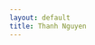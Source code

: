 ```yaml
---
layout: default
title: Thanh Nguyen
---
```

<!-- # Brawlhalla Legend Table

&nbsp;| Hammer | Lance | Sword | Blasters | Spear | Katars | Axe | Bow | Gauntlets |  Scythe
---|---|---|---|---|---|---|---|---|---
Hammer | X | Scarlet | Bodvar | Cassidy | Gnash | Sentinel | Teros | | Kor |
Lance | Scarlet | X | Sir Roland | Lord Vraxx | Orion | | | | |
Sword | Bodvar | Sir Roland | X | Thatch | Hattori | Asuri | | Koji | Val7000 |
Blasters | Cassidy | Lord Vraxx | Thatch | X | Ada | Lucien | Barraza | Diana | | Nix
Spear | Gnash | Orion | Hattori | Ada | X | Qeen Nai | Bryn | | Wu Sang | Mirage
Katars | Sentinel | | Asuri | Lucien | Qeen Nai | X | | Ember | |
Axe | Teros | | | Barraza | Bryn | | X | | |
Bow | | | Koji | Diana | | Ember | | X | |
Gauntlets | Kor | | Val7000 | | Wu Sang | | | | X |
Scythe | | | | Nix | Mirage | | | | | X -->

<blockquote id="qt"></blockquote>
<script src="https://ajax.googleapis.com/ajax/libs/jquery/3.1.1/jquery.min.js"></script>
<script>
$.ajax({
  url: "http://quotesondesign.com/wp-json/posts?filter[orderby]=rand&filter[posts_per_page]=1"
}).done((json) => {
  $("#qt").text(json["content"]);
});
</script>
